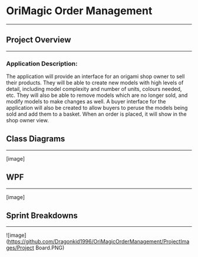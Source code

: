 # OriMagic Order Management
---
## Project Overview 
---
### Application Description:
The application will provide an interface for an origami shop owner to sell their products. They will be able to create new models with high levels of detail, including model complexity and number of units, colours needed, etc. They will also be able to remove models which are no longer sold, and modify models to make changes as well. A buyer interface for the application will also be created to allow buyers to peruse the models being sold and add them to a basket. When an order is placed, it will show in the shop owner view.

## Class Diagrams
---
[image]

## WPF
---
[image]

## Sprint Breakdowns
---
![image](https://github.com/Dragonkid1996/OriMagicOrderManagement/ProjectImages/Project Board.PNG)
